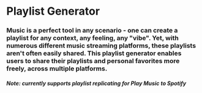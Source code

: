 # Playlist Generator
### Music is a perfect tool in any scenario - one can create a playlist for any context, any feeling, any "vibe". Yet, with numerous different music streaming platforms, these playlists aren't often easily shared. This playlist generator enables users to share their playlists and personal favorites more freely, across multiple platforms.
##### Note: currently supports playlist replicating for Play Music to Spotify 
